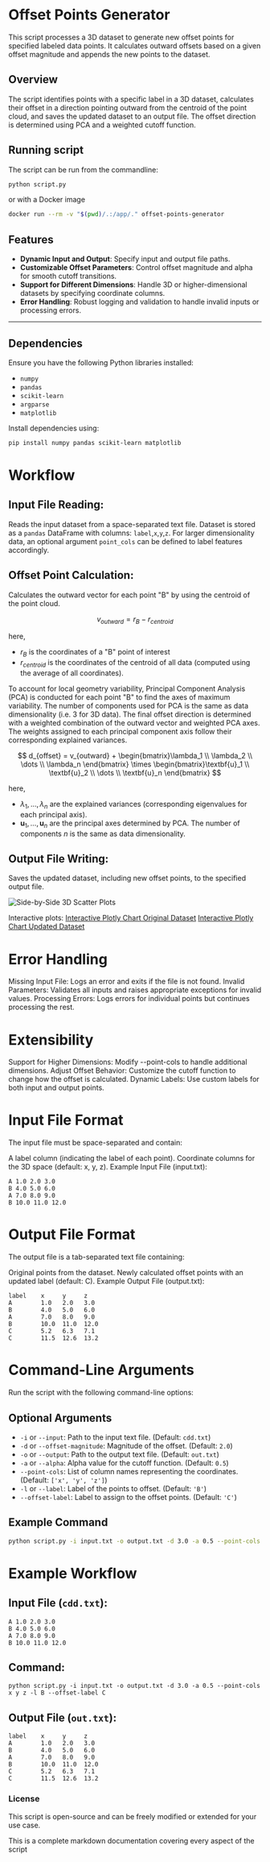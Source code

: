 # Offset Points Generator

This script processes a 3D dataset to generate new offset points for specified labeled data points. It calculates outward offsets based on a given offset magnitude and appends the new points to the dataset.

## Overview

The script identifies points with a specific label in a 3D dataset, calculates their offset in a direction pointing outward from the centroid of the point cloud, and saves the updated dataset to an output file. The offset direction is determined using PCA and a weighted cutoff function.

## Running script
The script can be run from the commandline:
```bash
python script.py 
```

or with a Docker image
```bash
docker run --rm -v "$(pwd)/.:/app/." offset-points-generator
```

## Features

- **Dynamic Input and Output**: Specify input and output file paths.
- **Customizable Offset Parameters**: Control offset magnitude and alpha for smooth cutoff transitions.
- **Support for Different Dimensions**: Handle 3D or higher-dimensional datasets by specifying coordinate columns.
- **Error Handling**: Robust logging and validation to handle invalid inputs or processing errors.

---

## Dependencies

Ensure you have the following Python libraries installed:
- `numpy`
- `pandas`
- `scikit-learn`
- `argparse`
- `matplotlib`

Install dependencies using:
```bash
pip install numpy pandas scikit-learn matplotlib
```
# Workflow

## Input File Reading:
Reads the input dataset from a space-separated text file. Dataset is stored as a `pandas` DataFrame with columns: `label`,`x`,`y`,`z`.
For larger dimensionality data, an optional argument `point_cols` can be defined to label features accordingly.

## Offset Point Calculation:
Calculates the outward vector for each point "B" by using the centroid of the point cloud.

$$
v_{outward} = r_{B} - r_{centroid}
$$

here, 
- $r_{B}$ is the coordinates of a "B" point of interest
- $r_{centroid}$ is the coordinates of the centroid of all data (computed using the average of all coordinates).

To account for local geometry variability, Principal Component Analysis (PCA) is conducted for each point "B" to find the axes of maximum variability. The number of components used for PCA is the same as data dimensionality (i.e. 3 for 3D data).
The final offset direction is determined with a weighted combination of the outward vector and weighted PCA axes. The weights assigned to each principal component axis follow their corresponding explained variances.

$$
d_{offset} = v_{outward} + \begin{bmatrix}\lambda_1 \\ \lambda_2 \\ \dots \\ \lambda_n \end{bmatrix} \times \begin{bmatrix}\textbf{u}_1 \\ \textbf{u}_2 \\ \dots \\ \textbf{u}_n \end{bmatrix}
$$

here, 
- $\lambda_1,\dots,\lambda_n$ are the explained variances (corresponding eigenvalues for each principal axis).
- $\textbf{u}_1, \dots, \textbf{u}_n$ are the principal axes determined by PCA. The number of components $n$ is the same as data dimensionality.

## Output File Writing:
Saves the updated dataset, including new offset points, to the specified output file.

![Side-by-Side 3D Scatter Plots](3d_scatter_plots.png "Side-by-Side 3D Scatter Plots")

Interactive plots:
[Interactive Plotly Chart Original Dataset](original_3d_figure.html)
[Interactive Plotly Chart Updated Dataset](updated_3d_figure.html)


# Error Handling

Missing Input File: Logs an error and exits if the file is not found.
Invalid Parameters: Validates all inputs and raises appropriate exceptions for invalid values.
Processing Errors: Logs errors for individual points but continues processing the rest.

# Extensibility

Support for Higher Dimensions: Modify --point-cols to handle additional dimensions.
Adjust Offset Behavior: Customize the cutoff function to change how the offset is calculated.
Dynamic Labels: Use custom labels for both input and output points.

# Input File Format

The input file must be space-separated and contain:

A label column (indicating the label of each point).
Coordinate columns for the 3D space (default: x, y, z).
Example Input File (input.txt):
```
A 1.0 2.0 3.0
B 4.0 5.0 6.0
A 7.0 8.0 9.0
B 10.0 11.0 12.0
```
# Output File Format

The output file is a tab-separated text file containing:

Original points from the dataset.
Newly calculated offset points with an updated label (default: C).
Example Output File (output.txt):
```
label    x     y     z
A        1.0   2.0   3.0
B        4.0   5.0   6.0
A        7.0   8.0   9.0
B        10.0  11.0  12.0
C        5.2   6.3   7.1
C        11.5  12.6  13.2
```
# Command-Line Arguments

Run the script with the following command-line options:

## Optional Arguments
- `-i` or `--input`: Path to the input text file. (Default: `cdd.txt`)
- `-d` or `--offset-magnitude`: Magnitude of the offset. (Default: `2.0`)
- `-o` or `--output`: Path to the output text file. (Default: `out.txt`)
- `-a` or `--alpha`: Alpha value for the cutoff function. (Default: `0.5`)
- `--point-cols`: List of column names representing the coordinates. (Default: `['x', 'y', 'z']`)
- `-l` or `--label`: Label of the points to offset. (Default: `'B'`)
- `--offset-label`: Label to assign to the offset points. (Default: `'C'`)
## Example Command
```bash
python script.py -i input.txt -o output.txt -d 3.0 -a 0.5 --point-cols x y z -l B --offset-label C
```
# Example Workflow

## Input File (`cdd.txt`):
```
A 1.0 2.0 3.0
B 4.0 5.0 6.0
A 7.0 8.0 9.0
B 10.0 11.0 12.0
```
## Command:

`python script.py -i input.txt -o output.txt -d 3.0 -a 0.5 --point-cols x y z -l B --offset-label C`

## Output File (`out.txt`):
```
label    x     y     z
A        1.0   2.0   3.0
B        4.0   5.0   6.0
A        7.0   8.0   9.0
B        10.0  11.0  12.0
C        5.2   6.3   7.1
C        11.5  12.6  13.2
```
### License

This script is open-source and can be freely modified or extended for your use case.


This is a complete markdown documentation covering every aspect of the script
